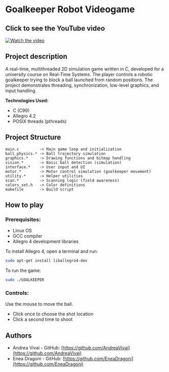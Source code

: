 # Goalkeeper Robot Videogame

## Click to see the YouTube video
[![Watch the video](https://youtu.be/SsLmsaVQ50E/maxresdefault.jpg)](https://youtu.be/SsLmsaVQ50E)

## Project description
A real-time, multithreaded 2D simulation game written in C, developed for a university course on Real-Time Systems.
The player controls a robotic goalkeeper trying to block a ball launched from random positions. The project
demonstrates threading, synchronization, low-level graphics, and input handling.

**Technologies Used:**
- C (C99)
- Allegro 4.2
- POSIX threads (pthreads)

## Project Structure
```
main.c         -> Main game loop and initialization
ball_physics.* -> Ball trajectory simulation
graphics.*     -> Drawing functions and bitmap handling
vision.*       -> Basic ball detection (simulation)
interface.*    -> User input and UI
motor.*        -> Motor control simulation (goalkeeper movement)
utility.*      -> Helper utilities
scan.*         -> Scanning logic (field awareness)
colors_set.h   -> Color definitions
makefile       -> Build script
```

## How to play

### Prerequisites:
- Linux OS
- GCC compiler
- Allegro 4 development libraries

To install Allegro 4, open a terminal and run:
```bash
sudo apt-get install liballegro4-dev
```

To run the game:
```bash
sudo ./GOALKEEPER
```

### Controls:
Use the mouse to move the ball.
- Click once to choose the shot location
- Click a second time to shoot

## Authors
- Andrea Vivai - GitHub: [https://github.com/AndreaVivai](https://github.com/AndreaVivai)
- Enea Dragoni - GitHub: [https://github.com/EneaDragoni](https://github.com/EneaDragoni)
